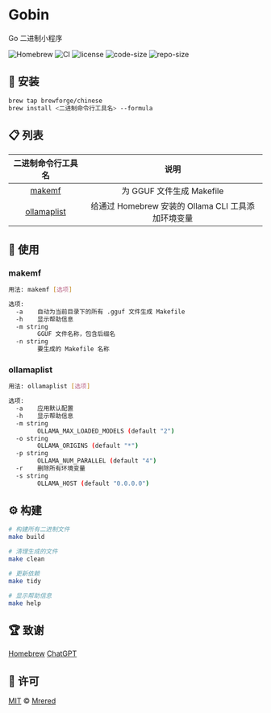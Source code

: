 # Gobin

Go 二进制小程序

![Homebrew](https://img.shields.io/badge/-Homebrew-FBB040?labelColor=555555&logoColor=FFFFFF&logo=homebrew) ![CI](https://github.com/Mrered/Gobin/actions/workflows/CI.yml/badge.svg) ![license](https://img.shields.io/github/license/Mrered/Gobin) ![code-size](https://img.shields.io/github/languages/code-size/Mrered/Gobin) ![repo-size](https://img.shields.io/github/repo-size/Mrered/Gobin)

## 🍺 安装

```sh
brew tap brewforge/chinese
brew install <二进制命令行工具名> --formula
```

## 📋 列表

|                     二进制命令行工具名                     |                        说明                        |
| :--------------------------------------------------------: | :------------------------------------------------: |
| [makemf](https://github.com/Mrered/Gobin#makemf) | 为 GGUF 文件生成 Makefile |
| [ollamaplist](https://github.com/Mrered/Gobin#ollamaplist) | 给通过 Homebrew 安装的 Ollama CLI 工具添加环境变量 |

## 🚀 使用

### makemf

```sh
用法: makemf [选项]

选项:
  -a    自动为当前目录下的所有 .gguf 文件生成 Makefile
  -h    显示帮助信息
  -m string
        GGUF 文件名称，包含后缀名
  -n string
        要生成的 Makefile 名称
```

### ollamaplist

```sh
用法: ollamaplist [选项]

选项:
  -a    应用默认配置
  -h    显示帮助信息
  -m string
        OLLAMA_MAX_LOADED_MODELS (default "2")
  -o string
        OLLAMA_ORIGINS (default "*")
  -p string
        OLLAMA_NUM_PARALLEL (default "4")
  -r    删除所有环境变量
  -s string
        OLLAMA_HOST (default "0.0.0.0")
```

## ⚙️ 构建

```sh
# 构建所有二进制文件
make build

# 清理生成的文件
make clean

# 更新依赖
make tidy

# 显示帮助信息
make help
```

## 🏆 致谢

[Homebrew](https://brew.sh) [ChatGPT](https://chatgpt.com)

## 📄 许可

[MIT](https://github.com/Mrered/Gobin/blob/main/LICENSE) © [Mrered](https://github.com/Mrered)
